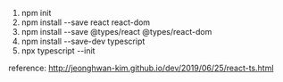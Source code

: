 1. npm init
2. npm install --save react react-dom
3. npm install --save @types/react @types/react-dom
4. npm install --save-dev typescript
5. npx typescript --init

reference: http://jeonghwan-kim.github.io/dev/2019/06/25/react-ts.html
